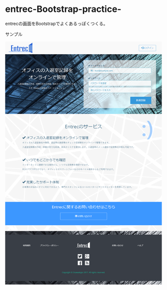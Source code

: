﻿# entrec-Bootstrap-practice-
entrecの画面をBootstrapでよくあるっぽくつくる。

サンプル

![サンプル](readme/screen.png "サンプル")